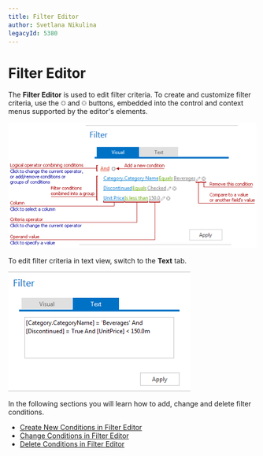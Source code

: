 ```yaml
---
title: Filter Editor
author: Svetlana Nikulina
legacyId: 5380
---
```

# Filter Editor
The **Filter Editor** is used to edit filter criteria. To create and customize filter criteria, use the ![ASPxFilterControl-AddConditionButton](../images/img8915.png) and ![ASPxFilterControl-RemoveConditions](../images/img8916.png) buttons, embedded into the control and context menus supported by the editor's elements.

![ASPxFilterControl](../images/img8917.png)

To edit filter criteria in text view, switch to the **Text** tab.

![FilterControl_TextTab](../images/img11359.png)

In the following sections you will learn how to add, change and delete filter conditions.
* [Create New Conditions in Filter Editor](filter-editor/create-new-conditions-in-filter-editor.md)
* [Change Conditions in Filter Editor](filter-editor/change-conditions-in-filter-editor.md)
* [Delete Conditions in Filter Editor](filter-editor/delete-conditions-in-filter-editor.md)